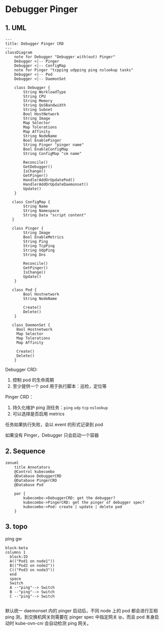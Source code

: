 # Debugger Pinger

## 1. UML

```mermaid
---
title: Debugger Pinger CRD
---
classDiagram
    note for Debugger "Debugger with(out) Pinger"
    Debugger <|-- Pinger
    Debugger <|-- ConfigMap
    note for Pinger "tcpping udpping ping nslookup tasks"
    Debugger <|-- Pod
    Debugger <|-- DaemonSet

    class Debugger {
        String WorkloadType
        String CPU
        String Memory
        String QoSBandwidth
        String Subnet
        Bool HostNetwork
        String Image
        Map Selector
        Map Tolerations
        Map Affinity
        String NodeName
        Bool EnablePinger
        String Pinger "pinger name"
        Bool EnableConfigMap
        String ConfigMap "cm name"

        Reconcile()
        GetDebugger()
        IsChange()
        GetPinger()
        HandlerAddOrUpdatePod()
        HandlerAddOrUpdateDaemonset()
        Update()
    }

   class ConfigMap {
        String Name
        String Namespace
        String Data "script content"
   }

   class Pinger {
        String Image
        Bool EnableMetrics
        String Ping
        String TcpPing
        String UdpPing
        String Dns

        Reconcile()
        GetPinger()
        IsChange()
        Update()
    }

   class Pod {
        Bool Hostnetwork
        String NodeName

        Create()
        Delete()
    }

   class DaemonSet {
     Bool Hostnetwork
     Map Selector
     Map Tolerations
     Map Affinity

     Create()
     Delete()
    }
```

Debugger CRD:

1. 控制 pod 的生命周期
2. 至少提供一个 pod 用于执行脚本：巡检，定位等

Pinger CRD：

1. 持久化维护 ping 测任务：`ping`  `udp`  `tcp`  `nslookup`
2. 可以选择是否启用 metrics

任务如果执行失败，会以 event 的形式记录到 pod

如果没有 Pinger，Debugger 只会启动一个容器

## 2. Sequence

```mermaid
zenuml
    title Annotators
    @Control kubecombo
    @Database DebuggerCRD
    @Database PingerCRD
    @Database Pod

    par {
        kubecombo->DebuggerCRD: get the debugger?
        kubecombo->PingerCRD: get the pinger of debugger spec?
        kubecombo->Pod: create | update | delete pod
    }
```

## 3. topo

ping gw

```mermaid
block-beta
columns 1
  block:ID
  A(("Pod1 on node1"))
  B(("Pod2 on node2"))
  C(("Pod3 on node3"))
  end
  space
  Switch
  A --"ping"--> Switch
  B --"ping"--> Switch
  C --"ping"--> Switch


```

默认统一 daemonset 内的 pinger 启动后，不同 node 上的 pod 都会进行互相 ping 测，到交换机网关则需要在 pinger spec 中指定网关 ip，而且 pod 本身启动时 kube-ovn-cni 会自动检测 ping 网关。
